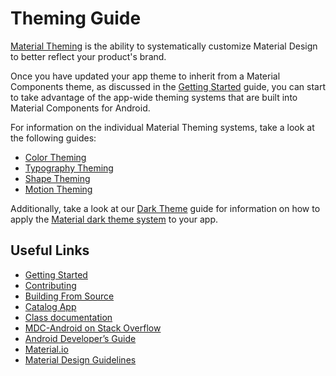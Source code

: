 <!--docs:
title: "Theming Guide"
layout: landing
section: docs
path: /docs/theming-guide/
-->

# Theming Guide

[Material Theming](https://material.io/go/design-theming) is the ability to
systematically customize Material Design to better reflect your product's
brand.

Once you have updated your app theme to inherit from a Material Components
theme, as discussed in the [Getting Started](getting-started.md) guide, you can
start to take advantage of the app-wide theming systems that are built into
Material Components for Android.

For information on the individual Material Theming systems, take a look at the
following guides:

*   [Color Theming](theming/Color.md)
*   [Typography Theming](theming/Typography.md)
*   [Shape Theming](theming/Shape.md)
*   [Motion Theming](theming/Motion.md)

Additionally, take a look at our [Dark Theme](theming/Dark.md) guide for
information on how to apply the
[Material dark theme system](https://material.io/design/color/dark-theme.html)
to your app.

## Useful Links
- [Getting Started](getting-started.md)
- [Contributing](contributing.md)
- [Building From Source](building-from-source.md)
- [Catalog App](catalog-app.md)
- [Class
  documentation](https://developer.android.com/reference/com/google/android/material/classes)
- [MDC-Android on Stack
  Overflow](https://www.stackoverflow.com/questions/tagged/material-components+android)
- [Android Developer’s
  Guide](https://developer.android.com/training/material/index.html)
- [Material.io](https://www.material.io)
- [Material Design Guidelines](https://material.google.com)

